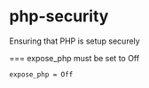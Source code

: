 # php-security
Ensuring that PHP is setup securely

=== expose_php must be set to Off
```
expose_php = Off
```
